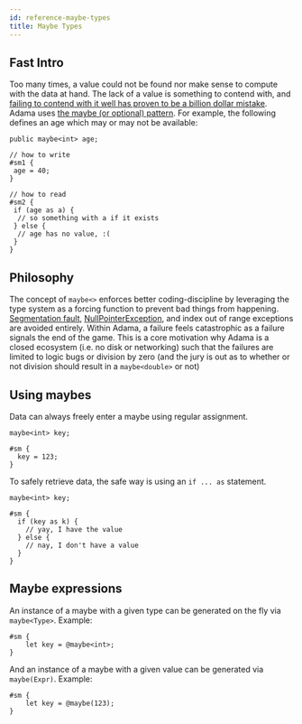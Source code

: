 ```yaml
---
id: reference-maybe-types
title: Maybe Types
---
```


## Fast Intro

Too many times, a value could not be found nor make sense to compute with the data at hand. The lack of a value is something to contend with, and [failing to contend with it well has proven to be a billion dollar mistake](https://www.youtube.com/watch?v=ybrQvs4x0Ps). Adama uses [the maybe (or optional) pattern](https://en.wikipedia.org/wiki/Monad_(functional_programming)#An_example:\_Maybe). For example, the following defines an age which may or may not be available:

```
public maybe<int> age;

// how to write
#sm1 {
 age = 40;
}

// how to read
#sm2 {
 if (age as a) {
  // so something with a if it exists
 } else {
  // age has no value, :(
 }
}
```

## Philosophy

The concept of ```maybe<>``` enforces better coding-discipline by leveraging the type system as a forcing function to prevent bad things from happening. [Segmentation fault](https://en.wikipedia.org/wiki/Segmentation_fault), [NullPointerException](https://en.wikibooks.org/wiki/Java_Programming/Preventing_NullPointerException), and index out of range exceptions are avoided entirely. Within Adama, a failure feels catastrophic as a failure signals the end of the game. This is a core motivation why Adama is a closed ecosystem (i.e. no disk or networking) such that the failures are limited to logic bugs or division by zero (and the jury is out as to whether or not division should result in a ```maybe<double>``` or not)

## Using maybes

Data can always freely enter a maybe using regular assignment.

```adama
maybe<int> key;

#sm {
  key = 123;
}

```

To safely retrieve data, the safe way is using an ```if ... as``` statement.

```adama
maybe<int> key;

#sm {
  if (key as k) {
  	// yay, I have the value
  } else {
  	// nay, I don't have a value
  }
}
```

## Maybe expressions

An instance of a maybe with a given type can be generated on the fly via ```maybe<Type>```. Example:
```adama
#sm {
	let key = @maybe<int>;
}
```

And an instance of a maybe with a given value can be generated via ```maybe(Expr)```. Example:
```adama
#sm {
	let key = @maybe(123);
}
```

